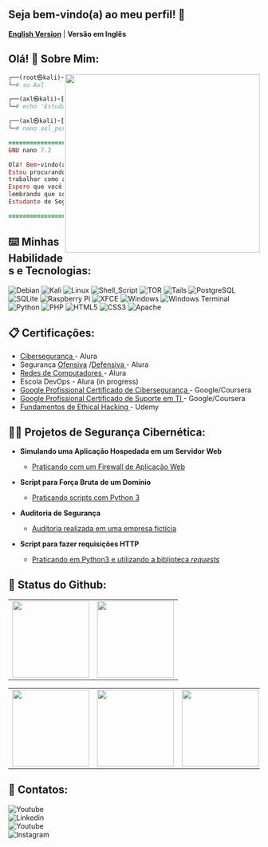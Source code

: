
## Seja bem-vindo(a) ao meu perfil! 👋

[**English Version**](./READMEPTBR.md) | **Versão em Inglês**

<!-- Conteúdo em português começa aqui -->

## Olá! 👋 Sobre Mim:
<img align="right" width="390" height="358" src="https://www.icegif.com/wp-content/uploads/2022/12/icegif-502.gif" />

```ruby
┌──(root㉿kali)-[~]
└─# su Axl

┌──(axl㉿kali)-[~]
└─# echo 'Estudante de Segurança Cibernética.'>> axl_perfil.txt

┌──(axl㉿kali)-[~]
└─# nano axl_perfil.txt

=================================================
GNU nano 7.2                    axl_perfil.txt

Olá! Bem-vindo(a) ao meu Github! Meu nome é Axel
Estou procurando uma oportunidade de estágio e de
trabalhar como analista de segurança cibernética!
Espero que você também aprecie meus projetos,
lembrando que sou um:
Estudante de Segurança Cibernética.

=================================================
```
<h2>⌨️ Minhas Habilidades e Tecnologias:</h2>

![Debian](https://img.shields.io/badge/Debian-D70A53?style=for-the-badge&logo=debian&logoColor=white)
![Kali](https://img.shields.io/badge/Kali-268BEE?style=for-the-badge&logo=kalilinux&logoColor=white)
![Linux](https://img.shields.io/badge/Linux-FCC624?style=for-the-badge&logo=linux&logoColor=black)
![Shell_Script](https://img.shields.io/badge/Shell_Script-121011?style=for-the-badge&logo=gnu-bash&logoColor=white)
![TOR](https://img.shields.io/badge/tor-%237E4798.svg?style=for-the-badge&logo=tor-project&logoColor=white)
![Tails](https://img.shields.io/badge/Tails%20-56347C?&style=for-the-badge&logo=tails&logoColor=white)
![PostgreSQL](https://img.shields.io/badge/PostgreSQL-316192?style=for-the-badge&logo=postgresql&logoColor=white)
![SQLite](https://img.shields.io/badge/SQLite-07405E?style=for-the-badge&logo=sqlite&logoColor=white)
![Raspberry Pi](https://img.shields.io/badge/-RaspberryPi-C51A4A?style=for-the-badge&logo=Raspberry-Pi)
![XFCE](https://img.shields.io/badge/XFCE-%232284F2.svg?style=for-the-badge&logo=xfce&logoColor=white)
![Windows](https://img.shields.io/badge/Windows-0078D6?style=for-the-badge&logo=windows&logoColor=white)
![Windows Terminal](https://img.shields.io/badge/Windows%20Terminal-%234D4D4D.svg?style=for-the-badge&logo=windows-terminal&logoColor=white)
![Python](https://img.shields.io/badge/python-3670A0?style=for-the-badge&logo=python&logoColor=ffdd54)
![PHP](https://img.shields.io/badge/php-%23777BB4.svg?style=for-the-badge&logo=php&logoColor=white)
![HTML5](https://img.shields.io/badge/html5-%23E34F26.svg?style=for-the-badge&logo=html5&logoColor=white)
![CSS3](https://img.shields.io/badge/css3-%231572B6.svg?style=for-the-badge&logo=css3&logoColor=white)
![Apache](https://img.shields.io/badge/apache-%23D42029.svg?style=for-the-badge&logo=apache&logoColor=white)

<h2 align="left"> 
  📋 Certificações:
</h2>

 <c> 
   
  - <a href="https://cursos.alura.com.br/degree/certificate/0c139c72-d024-4140-85ee-2a2e6469d9fc?lang=pt_BR">Cibersegurança </a> - Alura
  - Segurança <a href="https://cursos.alura.com.br/degree/certificate/5f2f9f1e-d688-4147-a8cd-6a51c4eb7464?lang=pt_BR">Ofensiva</a> /<a   href="https://cursos.alura.com.br/degree/certificate/d8283679-f990-4444-86ea-720f0e3f77a0?lang=pt_BR">Defensiva </a> - Alura
  - <a href="https://cursos.alura.com.br/degree/certificate/aac795d5-6dc9-4873-bbf6-c373ad84be87">Redes de Computadores </a> - Alura
  - Escola DevOps - Alura (in progress)
  - <a href="https://www.coursera.org/account/accomplishments/specialization/certificate/KY94XJ75TCWU">Google Profissional Certificado de Cibersegurança </a> - Google/Coursera
  - <a href="https://www.coursera.org/account/accomplishments/specialization/certificate/9G322BBYFGGN">Google Profissional Certificado de Suporte em TI </a> - Google/Coursera
  - <a href="https://www.udemy.com/certificate/UC-e16c67cb-8cf3-4c64-a9b7-bed8ba0e1b20/">Fundamentos de Ethical Hacking </a> - Udemy
</c>

<h2>👨‍💻 Projetos de Segurança Cibernética:</h2>

- <b>Simulando uma Aplicação Hospedada em um Servidor Web</b>
  - [Praticando com um Firewall de Aplicação Web](https://github.com/axlfranklin/-Lab) 

- <b>Script para Força Bruta de um Domínio</b>
  - [Praticando scripts com Python 3](https://github.com/axlfranklin/Descobrindo-Arquivos-Web/)

- <b>Auditoria de Segurança</b>
  - [Auditoria realizada em uma empresa fictícia](https://github.com/axlfranklin/securityaudit)

- <b>Script para fazer requisições HTTP</b>
  - [Praticando em Python3 e utilizando a biblioteca *requests*](https://github.com/axlfranklin/bannergrabber)


<h2>💾 Status do Github:</h2>

<a align="center"> 
<table>
    <tr><td><img height="154em" src="https://github-profile-summary-cards.vercel.app/api/cards/profile-details?username=axlfranklin&theme=github_dark"/></td><td>
    <img height="154em" src="https://github-profile-summary-cards.vercel.app/api/cards/productive-time?username=axlfranklin&theme=github_dark"/></td></tr>
  </table>
  <table>
    <tr><td><img height="154em" src="https://github-profile-summary-cards.vercel.app/api/cards/most-commit-language?username=axlfranklin&theme=github_dark"/></td><td>
    <img height="154em" src="https://github-profile-summary-cards.vercel.app/api/cards/repos-per-language?username=axlfranklin&theme=github_dark"/></td><td>
    <img height="154em" src="https://github-profile-summary-cards.vercel.app/api/cards/stats?username=axlfranklin&theme=github_dark"/></td></tr>
  </table>
</a>
<h2>
🤳 Contatos:
<br />
</h2>
   <a  href="https://www.youtube.com/channel/UC1R-8NoNBB6t42x3QzmwiwA"><img align="left" alt="Youtube" title="Youtube" src="https://img.shields.io/badge/-YouTube-red?style=for-the-badge&logo=youtube&logoColor=white"/></a>
  <br />
  <a  href="https://www.linkedin.com/in/axlfranklin/"><img align="left" alt="Linkedin" title="Youtube" src="https://img.shields.io/badge/linkedin-%230077B5.svg?style=for-the-badge&logo=linkedin&logoColor=white"/></a>
  <br />
 <a  href="https://www.instagram.com/axlwasdead/"><img align="left" alt="Youtube" title="Instagram" src="https://img.shields.io/badge/instagram-%23E4405F.svg?style=for-the-badge&logo=Instagram&logoColor=white"/></a>
<br />
 <a  href="https://discordapp.com/users/302164024936890370">
 <img align="left" alt="Instagram" title="Discord"
 src="https://img.shields.io/badge/Discord-%235865F2.svg?style=for-the-badge&logo=discord&logoColor=white"/><a/>
